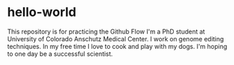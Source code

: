 # hello-world
This repository is for practicing the Github Flow
I'm a PhD student at University of Colorado Anschutz Medical Center. I work on genome editing techniques.
In my free time I love to cook and play with my dogs. I'm hoping to one day be a successful scientist. 

